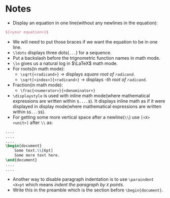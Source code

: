 # Notes

* Display an equation in one line(without any newlines in the equation):
```tex
${<your equation>}$
```
* We will need to put those braces if we want the equation to be in one line.
* `\ldots` displays three dots(`...`) for a sequence.
* Put a backslash before the trignometric function names in math mode.
* `\ln` gives us a natural log in $\LaTeX$ math mode.
* For roots(in math mode):
	* `\sqrt{<radicand>}` &rarr; displays <em>square root of <code>radicand</code></em>.
	* `\sqrt[<index>]{<radicand>}` &rarr; displays <em><index>-th root of <code>radicand</code></em>.
* Fraction(in math mode):
	* `\frac{<numerator>}{<denominator>}`
* `\displaystyle` is used with inline math mode(where mathematical expressions are written within `$....$`). It displays inline math as if it were displayed in display mode(where mathematical expressions are written within `$$...$$`).
* For getting some more vertical space after a newline(`\\`) use `[<X><unit>]` after `\\` as:

```tex
....
....
....
\begin{document}
	Some text.\\[6pt]
	Some more text here.
\end{document}
....
....
```
* Another way to disable paragraph indentation is to use `\paraindent <X>pt` which means <em>indent the paragraph by <code>X</code> points</em>.
* Write this in the preamble which is the section before `\begin{document}`.
